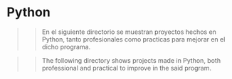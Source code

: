 # Python
>> En el siguiente directorio se muestran proyectos hechos en Python, tanto profesionales como practicas para mejorar en el dicho programa.

>> The following directory shows projects made in Python, both professional and practical to improve in the said program.


